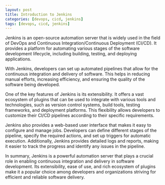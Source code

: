 ```yaml
---
layout: post
title: Introduction to Jenkins
categories: [devops, cicd, jenkins]
tags: [devops, cicd, jenkins]
---
```


Jenkins is an open-source automation server that is widely used in the field of DevOps and Continuous Integration/Continuous Deployment (CI/CD). It provides a platform for automating various stages of the software development lifecycle, including building, testing, and deploying applications.

With Jenkins, developers can set up automated pipelines that allow for the continuous integration and delivery of software. This helps in reducing manual efforts, increasing efficiency, and ensuring the quality of the software being developed.

One of the key features of Jenkins is its extensibility. It offers a vast ecosystem of plugins that can be used to integrate with various tools and technologies, such as version control systems, build tools, testing frameworks, and deployment platforms. This flexibility allows developers to customize their CI/CD pipelines according to their specific requirements.

Jenkins also provides a web-based user interface that makes it easy to configure and manage jobs. Developers can define different stages of the pipeline, specify the required actions, and set up triggers for automatic execution. Additionally, Jenkins provides detailed logs and reports, making it easier to track the progress and identify any issues in the pipeline.

In summary, Jenkins is a powerful automation server that plays a crucial role in enabling continuous integration and delivery in software development. Its extensibility, ease of use, and rich ecosystem of plugins make it a popular choice among developers and organizations striving for efficient and reliable software delivery.